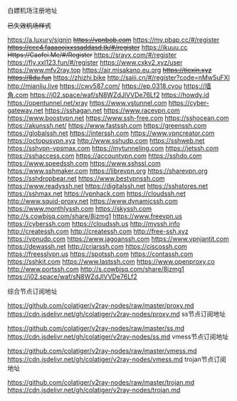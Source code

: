 白嫖机场注册地址

~~已失效机场样式~~

https://a.luxury/signin
~~https://vpnbob.com~~
https://my.pbap.cc/#/register
~~https://ccc4.faaaoojxxssaddasd.tk/#/register~~
https://ikuuu.cc
~~Https://Caofei.Me/#/Register~~
https://srayx.com/#/register
https://fly.xxl123.fun/#/register
https://www.cxkv2.xyz/user
https://www.mfv2ray.top
https://air.misakano.eu.org
~~https://tiexin.xyz~~
~~https://8du.fun~~
https://zhizhi.bike
http://saiii.cn/#/register?code=nMw5uFXl
http://mianliu.live
https://cwv587.com/
https://ep.0318.cyou
https://墙角.com
https://j02.space/waf/sN8WZdJlVVDe76Lf2
https://howdy.id
https://opentunnel.net/xray
https://www.vstunnel.com
https://cyber-gateway.net
https://sshagan.net
https://www.racevpn.com
https://www.boostvpn.net
https://www.ssh-free.com
https://sshocean.com
https://akunssh.net/
https://www.fastssh.com
https://greenssh.com
https://globalssh.net
https://interssh.com
https://www.vpncreator.com
https://octopusvpn.xyz
http://www.sshudp.com
https://sshweb.net
https://sshvpn-vpsmax.com
https://mytunneling.com
https://jetssh.com
https://sshaccess.com
https://accountvpn.com
https://sshdo.com
https://www.speedssh.com
https://www.sshssl.com
https://www.sshmaker.com
https://librevpn.org 
https://sharevpn.org
https://sshdropbear.net
https://www.bestvpnssh.com
https://www.readyssh.net
https://digitalssh.net
https://sshstores.net
https://sshmax.net
https://vpnhack.com
https://cloudssh.net
http://www.squid-proxy.net
https://www.dynamicssh.com
https://www.monthlyssh.com
https://skyssh.com
http://s.cowbjsq.com/share/8jzmg1
https://www.freevpn.us 
https://cyberssh.com
https://cloudssh.us
http://myssh.info
http://createssh.com
http://createssh.com
http://free-ssh.xyz
https://vpnudp.com
https://www.jagoanssh.com
https://www.vpnjantit.com
https://dewassh.net
http://criarssh.com
https://ciscossh.com
https://freesslvpn.us
https://spotssh.com
https://contassh.com
https://sshkit.com
https://www.lastssh.com
https://www.openproxy.co
http://www.portssh.com
http://s.cowbjsq.com/share/8jzmg1
https://j02.space/waf/sN8WZdJlVVDe76Lf2




综合节点订阅地址

https://github.com/colatiger/v2ray-nodes/raw/master/proxy.md
https://cdn.jsdelivr.net/gh/colatiger/v2ray-nodes/proxy.md
ss节点订阅地址

https://github.com/colatiger/v2ray-nodes/raw/master/ss.md
https://cdn.jsdelivr.net/gh/colatiger/v2ray-nodes/ss.md
vmess节点订阅地址

https://github.com/colatiger/v2ray-nodes/raw/master/vmess.md
https://cdn.jsdelivr.net/gh/colatiger/v2ray-nodes/vmess.md
trojan节点订阅地址

https://github.com/colatiger/v2ray-nodes/raw/master/trojan.md
https://cdn.jsdelivr.net/gh/colatiger/v2ray-nodes/trojan.md
